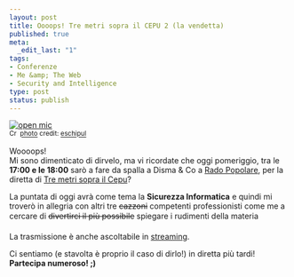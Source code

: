 ```yaml
--- 
layout: post
title: Oooops! Tre metri sopra il CEPU 2 (la vendetta)
published: true
meta: 
  _edit_last: "1"
tags: 
- Conferenze
- Me &amp; The Web
- Security and Intelligence
type: post
status: publish
---
```

<a href="http://www.flickr.com/photos/16638697@N00/555287661/" title="open mic" target="_blank"><img src="http://farm2.static.flickr.com/1118/555287661_0951fd05dc.jpg" alt="open mic" border="0" /></a><br /><small><a href="http://creativecommons.org/licenses/by-sa/2.0/" title="Attribution-ShareAlike License" target="_blank"><img src="http://www.lastknight.com/wp-content/plugins/photo-dropper/images/cc.png" alt="Creative Commons License" border="0" width="16" height="16" align="absmiddle" /></a> <a href="http://www.photodropper.com/photos/" target="_blank">photo</a> credit: <a href="http://www.flickr.com/photos/16638697@N00/555287661/" title="eschipul" target="_blank">eschipul</a></small>  
  
Woooops!  
Mi sono dimenticato di dirvelo, ma vi ricordate che oggi pomeriggio, tra le <strong>17:00 e le 18:00</strong> sarò a fare da spalla a Disma &amp; Co a <a href="http://www.radiopopolare.it/poplive/diretta/">Rado Popolare</a>, per la diretta di <a href="http://www.radiopopolare.it/trasmissioni/tre-metri-sopra-il-cepu/">Tre metri sopra il Cepu</a>?  
  
La puntata di oggi avrà come tema la <strong>Sicurezza Informatica</strong> e quindi mi troverò in allegria con altri tre <s>cazzoni</s> competenti professionisti come me a cercare di <s>divertirci il più possibile</s> spiegare i rudimenti della materia  
  
La trasmissione è anche ascoltabile in <a href="http://www.radiopopolare.it/poplive/diretta/">streaming</a>.  
  
Ci sentiamo (e stavolta è proprio il caso di dirlo!) in diretta più tardi!  
**Partecipa numeroso! ;)** 

